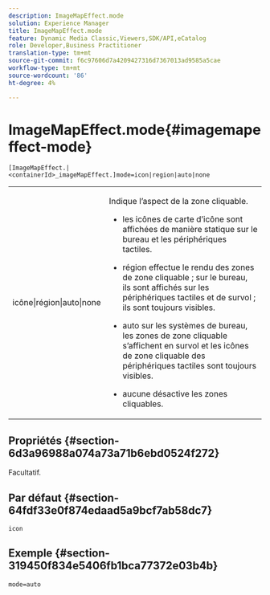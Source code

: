 ```yaml
---
description: ImageMapEffect.mode
solution: Experience Manager
title: ImageMapEffect.mode
feature: Dynamic Media Classic,Viewers,SDK/API,eCatalog
role: Developer,Business Practitioner
translation-type: tm+mt
source-git-commit: f6c97606d7a4209427316d7367013ad9585a5cae
workflow-type: tm+mt
source-wordcount: '86'
ht-degree: 4%

---
```



# ImageMapEffect.mode{#imagemapeffect-mode}

`[ImageMapEffect.|<containerId>_imageMapEffect.]mode=icon|region|auto|none`

<table id="table_4A3D7D66D76A403199303155318D0DE1"> 
 <tbody> 
  <tr> 
   <td colname="col1"> <p> <span class="codeph"> icône|région|auto|none  </span> </p> </td> 
   <td colname="col2"> <p>Indique l’aspect de la zone cliquable. </p> <p> 
     <ul id="ul_DDA49C152718486E853213E6FC2182B2"> 
      <li id="li_18F86AB4D2F544319CCDF7BE376ABA53"> <p> <span class="codeph"> les icônes de  </span> carte d’icône sont affichées de manière statique sur le bureau et les périphériques tactiles. </p> </li> 
      <li id="li_F8832681CDD6456E9147A37C99BAFFED"> <p> <span class="codeph"> région  </span> effectue le rendu des zones de zone cliquable ; sur le bureau, ils sont affichés sur les périphériques tactiles et de survol ; ils sont toujours visibles. </p> </li> 
      <li id="li_9F7DD686E8104AEB944505363F433C0F"> <p> <span class="codeph"> auto  </span> sur les systèmes de bureau, les zones de zone cliquable s’affichent en survol et les icônes de zone cliquable des périphériques tactiles sont toujours visibles. </p> </li> 
      <li id="li_7CB644F3A029480293B46F44FF8D03B6"> <p> <span class="codeph"> aucune  </span> désactive les zones cliquables. </p> </li> 
     </ul> </p> </td> 
  </tr> 
 </tbody> 
</table>

## Propriétés {#section-6d3a96988a074a73a71b6ebd0524f272}

Facultatif.

## Par défaut {#section-64fdf33e0f874edaad5a9bcf7ab58dc7}

`icon`

## Exemple {#section-319450f834e5406fb1bca77372e03b4b}

`mode=auto`
